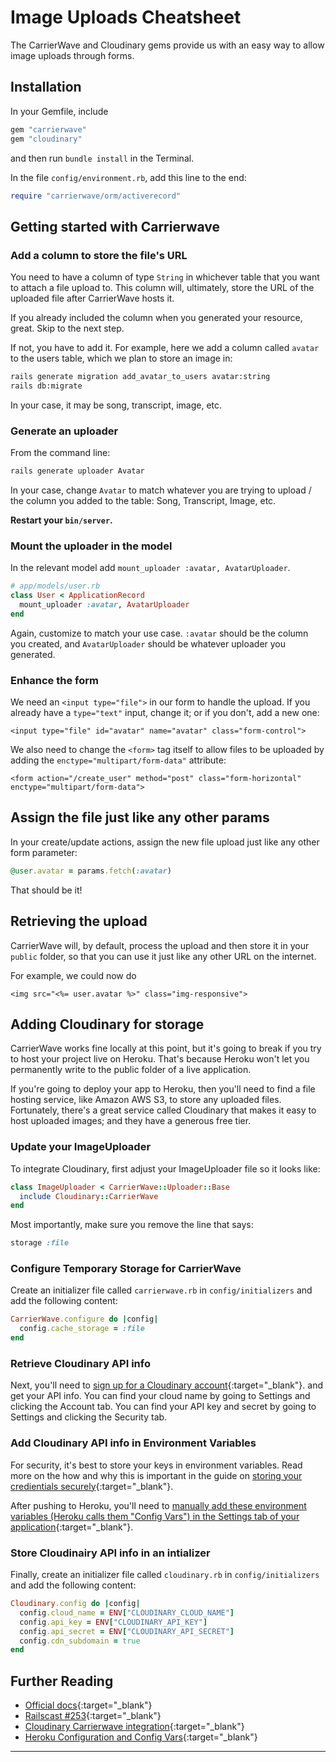 # Image Uploads Cheatsheet

The CarrierWave and Cloudinary gems provide us with an easy way to allow image
uploads through forms.

## Installation

In your Gemfile, include

```ruby
gem "carrierwave"
gem "cloudinary"
```

and then run `bundle install` in the Terminal.

In the file `config/environment.rb`, add this line to the end:

```ruby
require "carrierwave/orm/activerecord"
```

## Getting started with Carrierwave

### Add a column to store the file's URL

You need to have a column of type `String` in whichever table that you want to
attach a file upload to. This column will, ultimately, store the URL of the
uploaded file after CarrierWave hosts it.

If you already included the column when you generated your resource, great. Skip
to the next step.

If not, you have to add it. For example, here we add a column called `avatar` to
the users table, which we plan to store an image in:

```bash
rails generate migration add_avatar_to_users avatar:string
rails db:migrate
```

In your case, it may be song, transcript, image, etc.

### Generate an uploader

From the command line:

```bash
rails generate uploader Avatar
```

In your case, change `Avatar` to match whatever you are trying to upload / the
column you added to the table: Song, Transcript, Image, etc.

**Restart your `bin/server`.**

### Mount the uploader in the model

In the relevant model add `mount_uploader :avatar, AvatarUploader`.

```ruby
# app/models/user.rb
class User < ApplicationRecord
  mount_uploader :avatar, AvatarUploader
end
```

Again, customize to match your use case. `:avatar` should be the column you
created, and `AvatarUploader` should be whatever uploader you generated.

### Enhance the form

We need an `<input type="file">` in our form to handle the upload. If you
already have a `type="text"` input, change it; or if you don't, add a new one:

```erb
<input type="file" id="avatar" name="avatar" class="form-control">
```

We also need to change the `<form>` tag itself to allow files to be uploaded by
adding the `enctype="multipart/form-data"` attribute:

```erb
<form action="/create_user" method="post" class="form-horizontal" enctype="multipart/form-data">
```

## Assign the file just like any other params

In your create/update actions, assign the new file upload just like any other
form parameter:

```ruby
@user.avatar = params.fetch(:avatar)
```

That should be it!

## Retrieving the upload

CarrierWave will, by default, process the upload and then store it in your
`public` folder, so that you can use it just like any other URL on the internet.

For example, we could now do

```erb
<img src="<%= user.avatar %>" class="img-responsive">
```

## Adding Cloudinary for storage

CarrierWave works fine locally at this point, but it's going to break if you try
to host your project live on Heroku. That's because Heroku won't let you
permanently write to the public folder of a live application.

If you're going to deploy your app to Heroku, then you'll need to find a file
hosting service, like Amazon AWS S3, to store any uploaded files. Fortunately,
there's a great service called Cloudinary that makes it easy to host uploaded
images; and they have a generous free tier.

### Update your ImageUploader

To integrate Cloudinary, first adjust your ImageUploader file so it looks like:

```ruby
class ImageUploader < CarrierWave::Uploader::Base
  include Cloudinary::CarrierWave
end
```

Most importantly, make sure you remove the line that says:

```ruby
storage :file
```

### Configure Temporary Storage for CarrierWave

Create an initializer file called `carrierwave.rb` in `config/initializers` and add the following content:

```ruby
CarrierWave.configure do |config|
  config.cache_storage = :file
end
```

### Retrieve Cloudinary API info

Next, you'll need to [sign up for a Cloudinary
account](https://cloudinary.com/users/register/free){:target="_blank"}. and get
your API info. You can find your cloud name by going to Settings and clicking
the Account tab. You can find your API key and secret by going to Settings and
clicking the Security tab.

### Add Cloudinary API info in Environment Variables

For security, it's best to store your keys in environment variables. Read more
on the how and why this is important in the guide on [storing your credientials
securely](https://chapters.firstdraft.com/chapters/792){:target="_blank"}.

After pushing to Heroku, you'll need to [manually add these environment
variables (Heroku calls them "Config Vars") in the Settings tab of your
application](https://devcenter.heroku.com/articles/config-vars#using-the-heroku-dashboard){:target="_blank"}.

### Store Cloudinairy API info in an intializer

Finally, create an initializer file called `cloudinary.rb` in `config/initializers` and add the following content:

```ruby
Cloudinary.config do |config|
  config.cloud_name = ENV["CLOUDINARY_CLOUD_NAME"]
  config.api_key = ENV["CLOUDINARY_API_KEY"]
  config.api_secret = ENV["CLOUDINARY_API_SECRET"]
  config.cdn_subdomain = true
end
```

## Further Reading

- [Official docs](https://github.com/carrierwaveuploader/carrierwave){:target="_blank"}
- [Railscast #253](http://railscasts.com/episodes/253-carrierwave-file-uploads){:target="_blank"}
- [Cloudinary Carrierwave integration](https://cloudinary.com/documentation/rails_carrierwave){:target="_blank"}
- [Heroku Configuration and Config Vars](https://devcenter.heroku.com/articles/config-vars){:target="_blank"}

---
